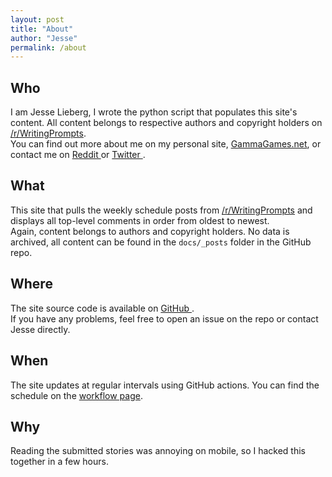 ```yaml
---
layout: post
title: "About"
author: "Jesse"
permalink: /about
---
```


## Who

I am Jesse Lieberg, I wrote the python script that populates this site's content. All content belongs to respective authors and copyright holders on [/r/WritingPrompts](https://reddit.com/r/writingprompts).  
You can find out more about me on my personal site, [GammaGames.net](https://gammmagames.net), or contact me on [Reddit <i class="fab fa-reddit"></i>](https://reddit.com/u/GammaGames) or [Twitter <i class="fab fa-twitter"></i>](https://twitter.com/GammaGames).

## What

This site that pulls the weekly schedule posts from [/r/WritingPrompts](https://reddit.com/r/writingprompts) and displays all top-level comments in order from oldest to newest.  
Again, content belongs to authors and copyright holders. No data is archived, all content can be found in the `docs/_posts` folder in the GitHub repo.

## Where

The site source code is available on [GitHub <i class="fab fa-github"></i>](https://github.com/GammaGames/wp-reader-public).  
If you have any problems, feel free to open an issue on the repo or contact Jesse directly.

## When

The site updates at regular intervals using GitHub actions. You can find the schedule on the [workflow page](https://github.com/GammaGames/wp-reader-public/blob/master/.github/disabled-workflows/update.yaml).

## Why

Reading the submitted stories was annoying on mobile, so I hacked this together in a few hours.
